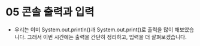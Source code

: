 # 05 콘솔 출력과 입력 
- 우리는 이미 System.out.println()과 System.out.print()로 출력을 많이 해보았습니다. 그래서 이번 시간에는 출력을 간단히 정리하고, 입력을 더 살펴보겠습니다. 
